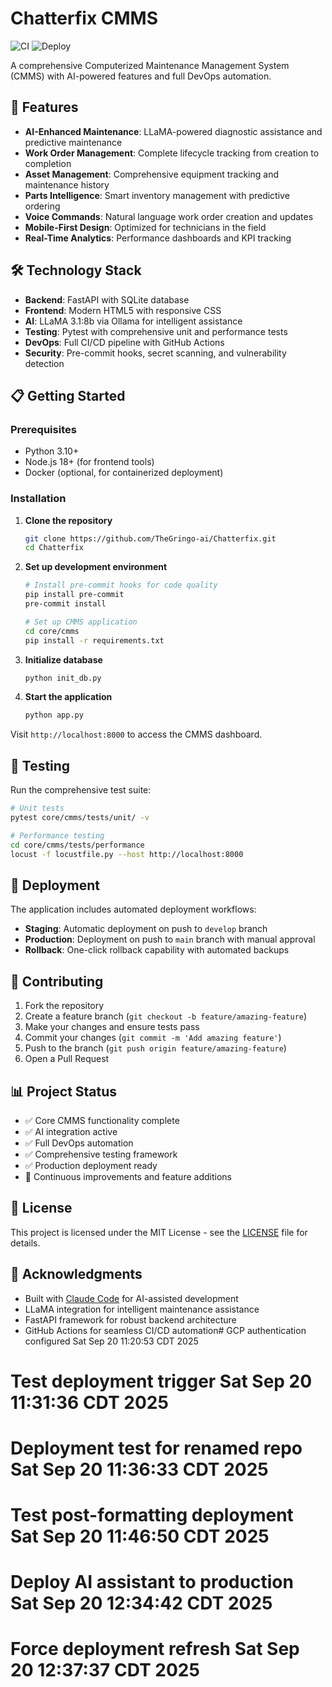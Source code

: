 # Chatterfix CMMS

![CI](https://github.com/TheGringo-ai/Chatterfix/actions/workflows/ci-cd.yml/badge.svg)
![Deploy](https://github.com/TheGringo-ai/Chatterfix/actions/workflows/deploy.yml/badge.svg)

A comprehensive Computerized Maintenance Management System (CMMS) with AI-powered features and full DevOps automation.

## 🚀 Features

- **AI-Enhanced Maintenance**: LLaMA-powered diagnostic assistance and predictive maintenance
- **Work Order Management**: Complete lifecycle tracking from creation to completion
- **Asset Management**: Comprehensive equipment tracking and maintenance history
- **Parts Intelligence**: Smart inventory management with predictive ordering
- **Voice Commands**: Natural language work order creation and updates
- **Mobile-First Design**: Optimized for technicians in the field
- **Real-Time Analytics**: Performance dashboards and KPI tracking

## 🛠️ Technology Stack

- **Backend**: FastAPI with SQLite database
- **Frontend**: Modern HTML5 with responsive CSS
- **AI**: LLaMA 3.1:8b via Ollama for intelligent assistance
- **Testing**: Pytest with comprehensive unit and performance tests
- **DevOps**: Full CI/CD pipeline with GitHub Actions
- **Security**: Pre-commit hooks, secret scanning, and vulnerability detection

## 📋 Getting Started

### Prerequisites

- Python 3.10+
- Node.js 18+ (for frontend tools)
- Docker (optional, for containerized deployment)

### Installation

1. **Clone the repository**
   ```bash
   git clone https://github.com/TheGringo-ai/Chatterfix.git
   cd Chatterfix
   ```

2. **Set up development environment**
   ```bash
   # Install pre-commit hooks for code quality
   pip install pre-commit
   pre-commit install
   
   # Set up CMMS application
   cd core/cmms
   pip install -r requirements.txt
   ```

3. **Initialize database**
   ```bash
   python init_db.py
   ```

4. **Start the application**
   ```bash
   python app.py
   ```

Visit `http://localhost:8000` to access the CMMS dashboard.

## 🧪 Testing

Run the comprehensive test suite:

```bash
# Unit tests
pytest core/cmms/tests/unit/ -v

# Performance testing
cd core/cmms/tests/performance
locust -f locustfile.py --host http://localhost:8000
```

## 🚀 Deployment

The application includes automated deployment workflows:

- **Staging**: Automatic deployment on push to `develop` branch
- **Production**: Deployment on push to `main` branch with manual approval
- **Rollback**: One-click rollback capability with automated backups

## 🤝 Contributing

1. Fork the repository
2. Create a feature branch (`git checkout -b feature/amazing-feature`)
3. Make your changes and ensure tests pass
4. Commit your changes (`git commit -m 'Add amazing feature'`)
5. Push to the branch (`git push origin feature/amazing-feature`)
6. Open a Pull Request

## 📊 Project Status

- ✅ Core CMMS functionality complete
- ✅ AI integration active
- ✅ Full DevOps automation
- ✅ Comprehensive testing framework
- ✅ Production deployment ready
- 🔄 Continuous improvements and feature additions

## 📄 License

This project is licensed under the MIT License - see the [LICENSE](LICENSE) file for details.

## 🙏 Acknowledgments

- Built with [Claude Code](https://claude.ai/code) for AI-assisted development
- LLaMA integration for intelligent maintenance assistance
- FastAPI framework for robust backend architecture
- GitHub Actions for seamless CI/CD automation# GCP authentication configured Sat Sep 20 11:20:53 CDT 2025
# Test deployment trigger Sat Sep 20 11:31:36 CDT 2025
# Deployment test for renamed repo Sat Sep 20 11:36:33 CDT 2025
# Test post-formatting deployment Sat Sep 20 11:46:50 CDT 2025
# Deploy AI assistant to production Sat Sep 20 12:34:42 CDT 2025
# Force deployment refresh Sat Sep 20 12:37:37 CDT 2025
